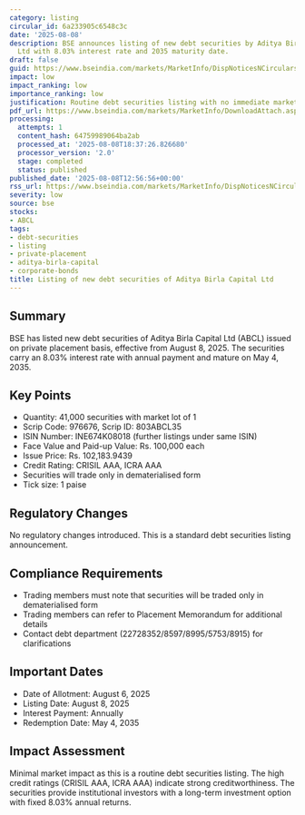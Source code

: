 ```yaml
---
category: listing
circular_id: 6a233905c6548c3c
date: '2025-08-08'
description: BSE announces listing of new debt securities by Aditya Birla Capital
  Ltd with 8.03% interest rate and 2035 maturity date.
draft: false
guid: https://www.bseindia.com/markets/MarketInfo/DispNoticesNCirculars.aspx?Noticeid={345B1932-4685-4BA9-AD32-A7BF66C65543}&noticeno=20250808-31&dt=08/08/2025&icount=31&totcount=62&flag=0
impact: low
impact_ranking: low
importance_ranking: low
justification: Routine debt securities listing with no immediate market impact
pdf_url: https://www.bseindia.com/markets/MarketInfo/DownloadAttach.aspx?id=20250808-31&attachedId=
processing:
  attempts: 1
  content_hash: 64759989064ba2ab
  processed_at: '2025-08-08T18:37:26.826680'
  processor_version: '2.0'
  stage: completed
  status: published
published_date: '2025-08-08T12:56:56+00:00'
rss_url: https://www.bseindia.com/markets/MarketInfo/DispNoticesNCirculars.aspx?Noticeid={345B1932-4685-4BA9-AD32-A7BF66C65543}&noticeno=20250808-31&dt=08/08/2025&icount=31&totcount=62&flag=0
severity: low
source: bse
stocks:
- ABCL
tags:
- debt-securities
- listing
- private-placement
- aditya-birla-capital
- corporate-bonds
title: Listing of new debt securities of Aditya Birla Capital Ltd
---
```


## Summary

BSE has listed new debt securities of Aditya Birla Capital Ltd (ABCL) issued on private placement basis, effective from August 8, 2025. The securities carry an 8.03% interest rate with annual payment and mature on May 4, 2035.

## Key Points

- Quantity: 41,000 securities with market lot of 1
- Scrip Code: 976676, Scrip ID: 803ABCL35
- ISIN Number: INE674K08018 (further listings under same ISIN)
- Face Value and Paid-up Value: Rs. 100,000 each
- Issue Price: Rs. 102,183.9439
- Credit Rating: CRISIL AAA, ICRA AAA
- Securities will trade only in dematerialised form
- Tick size: 1 paise

## Regulatory Changes

No regulatory changes introduced. This is a standard debt securities listing announcement.

## Compliance Requirements

- Trading members must note that securities will be traded only in dematerialised form
- Trading members can refer to Placement Memorandum for additional details
- Contact debt department (22728352/8597/8995/5753/8915) for clarifications

## Important Dates

- Date of Allotment: August 6, 2025
- Listing Date: August 8, 2025
- Interest Payment: Annually
- Redemption Date: May 4, 2035

## Impact Assessment

Minimal market impact as this is a routine debt securities listing. The high credit ratings (CRISIL AAA, ICRA AAA) indicate strong creditworthiness. The securities provide institutional investors with a long-term investment option with fixed 8.03% annual returns.